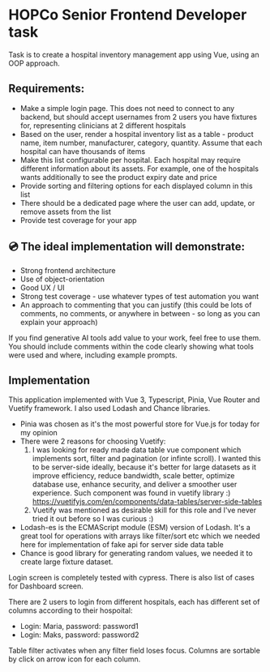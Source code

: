 # HOPCo Senior Frontend Developer task

Task is to create a hospital inventory management app using Vue, using an OOP approach.

## Requirements:

- Make a simple login page. This does not need to connect to any backend, but should
  accept usernames from 2 users you have fixtures for, representing clinicians at 2
  different hospitals
- Based on the user, render a hospital inventory list as a table - product name, item
  number, manufacturer, category, quantity. Assume that each hospital can have
  thousands of items
- Make this list configurable per hospital. Each hospital may require different information
  about its assets. For example, one of the hospitals wants additionally to see the product
  expiry date and price
- Provide sorting and filtering options for each displayed column in this list
- There should be a dedicated page where the user can add, update, or remove assets
  from the list
- Provide test coverage for your app

## 💿 The ideal implementation will demonstrate:

- Strong frontend architecture
- Use of object-orientation
- Good UX / UI
- Strong test coverage - use whatever types of test automation you want
- An approach to commenting that you can justify (this could be lots of comments, no
  comments, or anywhere in between - so long as you can explain your approach)

If you find generative AI tools add value to your work, feel free to use them. You should include
comments within the code clearly showing what tools were used and where, including example
prompts.

## Implementation

This application implemented with Vue 3, Typescript, Pinia, Vue Router and Vuetify framework. I also used Lodash and Chance libraries.

- Pinia was chosen as it's the most powerful store for Vue.js for today for my opinion
- There were 2 reasons for choosing Vuetify:
  1. I was looking for ready made data table vue component which implements sort, filter and pagination (or infinte scroll).
     I wanted this to be server-side ideally, because it's better for large datasets as it improve efficiency, reduce bandwidth, scale better, optimize database use, enhance security, and deliver a smoother user experience.
     Such component was found in vuetify library :) https://vuetifyjs.com/en/components/data-tables/server-side-tables
  2. Vuetify was mentioned as desirable skill for this role and I've never tried it out before so I was curious :)
- Lodash-es is the ECMAScript module (ESM) version of Lodash. It's a great tool for operations with arrays like filter/sort etc which we needed here for implementation of fake api for server side data table
- Chance is good library for generating random values, we needed it to create large fixture dataset.

Login screen is completely tested with cypress. There is also list of cases for Dashboard screen.

There are 2 users to login from different hospitals, each has different set of columns according to their hospoital:

- Login: Maria, password: password1
- Login: Maks, password: password2

Table filter activates when any filter field loses focus.
Columns are sortable by click on arrow icon for each column.
